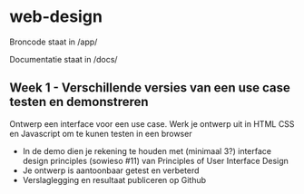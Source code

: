 # web-design
Broncode staat in /app/

Documentatie staat in /docs/

## Week 1 - Verschillende versies van een use case testen en demonstreren
Ontwerp een interface voor een use case. Werk je ontwerp uit in HTML CSS en Javascript om te kunen testen in een browser

- In de demo dien je rekening te houden met (minimaal 3?) interface design principles (sowieso #11) van Principles of User Interface Design
- Je ontwerp is aantoonbaar getest en verbeterd
- Verslaglegging en resultaat publiceren op Github


